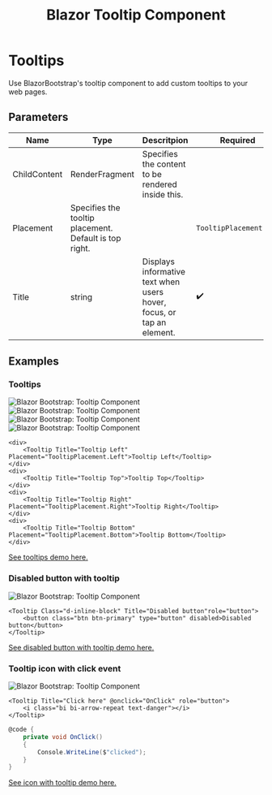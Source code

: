 ﻿---
title: Blazor Tooltip Component
description: Use BlazorBootstrap's tooltip component to add custom tooltips to your web pages.
image: https://getblazorbootstrap.com/img/logo.svg

sidebar_label: Tooltips
sidebar_position: 15
---

# Tooltips

Use BlazorBootstrap's tooltip component to add custom tooltips to your web pages.

## Parameters

| Name | Type | Descritpion | Required | Default |
|--|--|--|--|--|
| ChildContent | RenderFragment | Specifies the content to be rendered inside this. | | |
| Placement | Specifies the tooltip placement. Default is top right. | | `TooltipPlacement.Top` |
| Title | string | Displays informative text when users hover, focus, or tap an element. | ✔️ | |

## Examples

### Tooltips

<div>
    <img src="https://i.imgur.com/uqvqb2i.jpg" alt="Blazor Bootstrap: Tooltip Component" />
</div>

<div>
    <img src="https://i.imgur.com/ZHLTCvX.jpg" alt="Blazor Bootstrap: Tooltip Component" />
</div>

<div>
    <img src="https://i.imgur.com/jwJUhkV.jpg" alt="Blazor Bootstrap: Tooltip Component" />
</div>

<div>
    <img src="https://i.imgur.com/T2YMw9p.jpg" alt="Blazor Bootstrap: Tooltip Component" />
</div>

```cshtml showLineNumbers
<div>
    <Tooltip Title="Tooltip Left" Placement="TooltipPlacement.Left">Tooltip Left</Tooltip>
</div>
<div>
    <Tooltip Title="Tooltip Top">Tooltip Top</Tooltip>
</div>
<div>
    <Tooltip Title="Tooltip Right" Placement="TooltipPlacement.Right">Tooltip Right</Tooltip>
</div>
<div>
    <Tooltip Title="Tooltip Bottom" Placement="TooltipPlacement.Bottom">Tooltip Bottom</Tooltip>
</div>
```

[See tooltips demo here.](https://demos.getblazorbootstrap.com/tooltips#examples)

### Disabled button with tooltip

<img src="https://i.imgur.com/PGlmZS3.jpg" alt="Blazor Bootstrap: Tooltip Component" />

```cshtml showLineNumbers
<Tooltip Class="d-inline-block" Title="Disabled button"role="button">
    <button class="btn btn-primary" type="button" disabled>Disabled button</button>
</Tooltip>
```

[See disabled button with tooltip demo here.](https://demos.getblazorbootstrap.com/tooltips#disabled-button-with-tootip)

### Tooltip icon with click event

<img src="https://i.imgur.com/D3FrZba.jpg" alt="Blazor Bootstrap: Tooltip Component" />

```cshtml showLineNumbers
<Tooltip Title="Click here" @onclick="OnClick" role="button">
    <i class="bi bi-arrow-repeat text-danger"></i>
</Tooltip>
```

```cs showLineNumbers
@code {
    private void OnClick()
    {
        Console.WriteLine($"clicked");
    }
}
```

[See icon with tooltip demo here.](https://demos.getblazorbootstrap.com/tooltips#icon-with-click-event)
